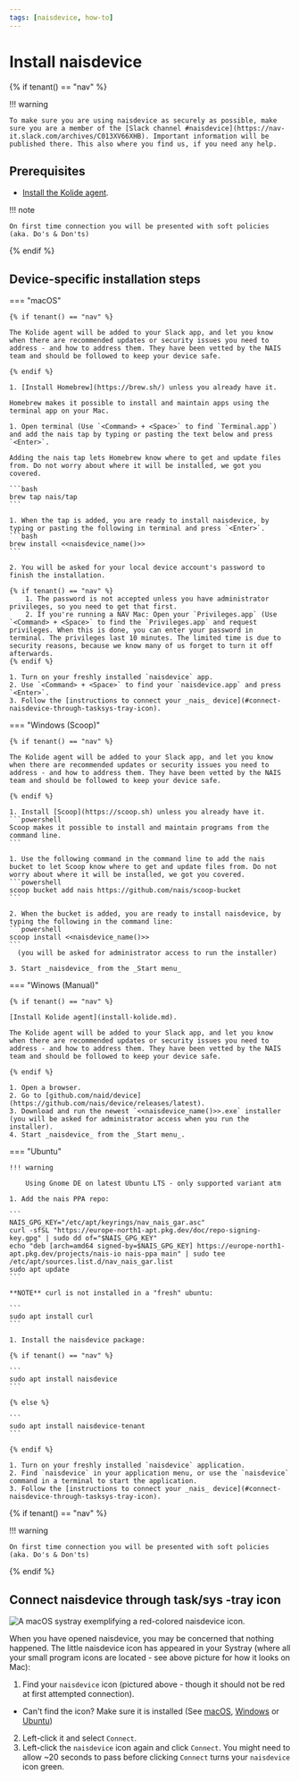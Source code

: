 ```yaml
---
tags: [naisdevice, how-to]
---
```


# Install naisdevice

{% if tenant() == "nav" %}

!!! warning

    To make sure you are using naisdevice as securely as possible, make sure you are a member of the [Slack channel #naisdevice](https://nav-it.slack.com/archives/C013XV66XHB). Important information will be published there. This also where you find us, if you need any help.

## Prerequisites

- [Install the Kolide agent](./install-kolide.md).

!!! note

    On first time connection you will be presented with soft policies (aka. Do's & Don'ts)

{% endif %}

## Device-specific installation steps

=== "macOS"

    {% if tenant() == "nav" %}

    The Kolide agent will be added to your Slack app, and let you know when there are recommended updates or security issues you need to address - and how to address them. They have been vetted by the NAIS team and should be followed to keep your device safe.

    {% endif %}

    1. [Install Homebrew](https://brew.sh/) unless you already have it.

    Homebrew makes it possible to install and maintain apps using the terminal app on your Mac.

    1. Open terminal (Use `<Command> + <Space>` to find `Terminal.app`) and add the nais tap by typing or pasting the text below and press `<Enter>`.

    Adding the nais tap lets Homebrew know where to get and update files from. Do not worry about where it will be installed, we got you covered.

    ```bash
    brew tap nais/tap
    ```

    1. When the tap is added, you are ready to install naisdevice, by typing or pasting the following in terminal and press `<Enter>`.
    ```bash
    brew install <<naisdevice_name()>>
    ```

    2. You will be asked for your local device account's password to finish the installation.

    {% if tenant() == "nav" %}
        1. The password is not accepted unless you have administrator privileges, so you need to get that first.
        2. If you're running a NAV Mac: Open your `Privileges.app` (Use `<Command> + <Space>` to find the `Privileges.app` and request privileges. When this is done, you can enter your password in terminal. The privileges last 10 minutes. The limited time is due to security reasons, because we know many of us forget to turn it off afterwards.
    {% endif %}

    1. Turn on your freshly installed `naisdevice` app.
    2. Use `<Command> + <Space>` to find your `naisdevice.app` and press `<Enter>`.
    3. Follow the [instructions to connect your _nais_ device](#connect-naisdevice-through-tasksys-tray-icon).

=== "Windows (Scoop)"

    {% if tenant() == "nav" %}

    The Kolide agent will be added to your Slack app, and let you know when there are recommended updates or security issues you need to address - and how to address them. They have been vetted by the NAIS team and should be followed to keep your device safe.

    {% endif %}

    1. Install [Scoop](https://scoop.sh) unless you already have it.
	```powershell
    Scoop makes it possible to install and maintain programs from the command line.
	```

    1. Use the following command in the command line to add the nais bucket to let Scoop know where to get and update files from. Do not worry about where it will be installed, we got you covered.
    ```powershell
    scoop bucket add nais https://github.com/nais/scoop-bucket
    ```

    2. When the bucket is added, you are ready to install naisdevice, by typing the following in the command line:
    ```powershell
    scoop install <<naisdevice_name()>>
    ```
      (you will be asked for administrator access to run the installer)

    3. Start _naisdevice_ from the _Start menu_

=== "Winows (Manual)"

    {% if tenant() == "nav" %}

    [Install Kolide agent](install-kolide.md).

    The Kolide agent will be added to your Slack app, and let you know when there are recommended updates or security issues you need to address - and how to address them. They have been vetted by the NAIS team and should be followed to keep your device safe.

    {% endif %}

	1. Open a browser.
	2. Go to [github.com/naid/device](https://github.com/nais/device/releases/latest).
    3. Download and run the newest `<<naisdevice_name()>>.exe` installer (you will be asked for administrator access when you run the installer).
    4. Start _naisdevice_ from the _Start menu_.

=== "Ubuntu"

    !!! warning

        Using Gnome DE on latest Ubuntu LTS - only supported variant atm

    1. Add the nais PPA repo:

    ```
    NAIS_GPG_KEY="/etc/apt/keyrings/nav_nais_gar.asc"
    curl -sfSL "https://europe-north1-apt.pkg.dev/doc/repo-signing-key.gpg" | sudo dd of="$NAIS_GPG_KEY"
    echo "deb [arch=amd64 signed-by=$NAIS_GPG_KEY] https://europe-north1-apt.pkg.dev/projects/nais-io nais-ppa main" | sudo tee /etc/apt/sources.list.d/nav_nais_gar.list
    sudo apt update
    ```

    **NOTE** curl is not installed in a "fresh" ubuntu:

    ```
    sudo apt install curl
    ```

    1. Install the naisdevice package:

    {% if tenant() == "nav" %}

    ```
    sudo apt install naisdevice
    ```

    {% else %}

    ```
    sudo apt install naisdevice-tenant
    ```

    {% endif %}

    1. Turn on your freshly installed `naisdevice` application.
    2. Find `naisdevice` in your application menu, or use the `naisdevice` command in a terminal to start the application.
    3. Follow the [instructions to connect your _nais_ device](#connect-naisdevice-through-tasksys-tray-icon).

{% if tenant() == "nav" %}

!!! warning

    On first time connection you will be presented with soft policies (aka. Do's & Don'ts)

{% endif %}

## Connect naisdevice through task/sys -tray icon

![A macOS systray exemplifying a red-colored `naisdevice` icon.](../../../assets/naisdevice-systray-icon.svg)

When you have opened naisdevice, you may be concerned that nothing happened. The little naisdevice icon has appeared in your Systray (where all your small program icons are located - see above picture for how it looks on Mac):

1. Find your `naisdevice` icon (pictured above - though it should not be red at first attempted connection).
- Can't find the icon? Make sure it is installed (See [macOS](#macos-installation), [Windows](#windows-installation) or [Ubuntu](#ubuntu-installation))
2. Left-click it and select `Connect`.
3. Left-click the `naisdevice` icon again and click `Connect`.
You might need to allow ~20 seconds to pass before clicking `Connect` turns your `naisdevice` icon green.
